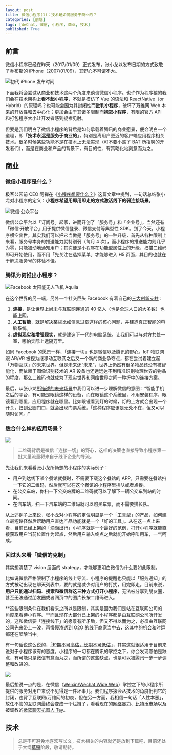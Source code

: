 ```yaml
---
layout: post
title: 微信小程序(1)：技术是如何服务于商业的？
categories: [前端]
tags: [WeChat, 微信, 小程序, 商业, 技术]
published: True
---
```


## 前言

微信小程序已经在昨天（2017/01/09）正式发布，张小龙以发布日期的方式致敬了乔布斯的 iPhone（2007/01/09），其野心不可谓不大。

![初代 iPhone 发布时间](//o7mw3gkkh.qnssl.com//images/2016/1484030180588.png)

下面我将会尝试从商业和技术这两个角度来谈谈微信小程序。也许作为程序猿的我们会在技术架构上**看不起小程序**，不就是模仿了 Vue 的语法和 ReactNative（or Hybrid）的原理吗？也可能会因为其封闭性而**批判小程序**，破坏了万维网 Web 本来的开放性和去中心化；更加会由于其诸多限制而**抱怨小程序**，有限的官方 API 和打包程序大小让开发者感到捉襟见肘。

但要是我们明白了微信小程序的背后是如何承载着腾讯的商业愿景，便会明白一个道理，即「**技术永远是服务于商业的**」，特别是离用户更近的客户端应用程序相关技术。很多时候某些功能不是在技术上无法实现（可不要小瞧了 BAT 所招聘的开发者们），而是在商业和产品的背景下，有目的性、有策略化地刻意而为之。

## 商业

### 微信小程序是什么？

极客公园前 CEO 阿禅在《[小程序想要什么？](https://kenengba.com/post/3538.html)》这篇文章中提到，一句话总结张小龙对小程序的定义：**小程序希望用即用即走的方式激活线下的弱连接场景。**

![微信·公众平台](//o7mw3gkkh.qnssl.com//images/2016/1484051181209.png)

微信公众平台以「订阅号」起家，进而开创了「服务号」和「企业号」，当然还有「微信·开放平台」用于提供微信登录、微信支付等典型性 SDK。到了今天，小程序横空出世，其实我们可以把它当做是「服务号」的一种升级，首先从各种限制上来看，服务号本身的推送能力就特别弱（每月 4 次），而小程序的推送能力则几乎为零，只能被动地通知用户；其次便是小程序在功能型属性上的升级，扫描二维码即可开始使用，而不用「先关注在选择菜单」才能够进入 H5 页面，其目的也就在于解决服务号的体验不佳。

### 腾讯为何推出小程序？

![Facebook 太阳能无人飞机 Aquila](//o7mw3gkkh.qnssl.com//images/2016/1484051363573.png)

在这个世界的另一端，另外一个社交巨头 Facebook 有着自己的[三大创新支柱](http://www.geekpark.net/topics/216488)：

1. **连接**，是让世界上尚未与互联网连通的 40 亿人（也是全球人口的大多数）也能上网。
2. **人工智能**，就是解决某些比如信息过载这样的核心问题，并建造真正智能的电脑系统。
3. **虚拟现实和增强现实**，就是建造下一代的电脑系统，让我们可以与对方共处一室，哪怕实际上远隔万里。

如同 Facebook 的愿景一样，「连接一切」也是微信以及腾讯的野心。IoT 物联网跟 AR/VR 被视为继移动互联网之后又一个新的商业争夺点，都在尝试着建立起「万物互联」的未来世界。但是未来还“未来”，世界上仍然有很多物品还没有被智能化，而依赖于图像识别技术的 AR 设备也还远远达不到精准识别物理世界的物品的程度，那么二维码也就成为了现实世界和网络世界之间一种折中的连接方案。

最后，从张小龙[所描述的未来场景](http://www.geekpark.net/topics/217652)中我们可以进一步理解微信的意图：“智能手机之后的平台，有可能是眼镜这样的设备，而在眼镜这个系统里，不用安装程序，眼镜看到哪里，应用程序就在哪里。比如眼镜看到灯的时候，灯的上方就会出现一个开关，扫到公园门口，就会出现门票系统。「这种程序应该是无处不在，但又可以随时访问。」”

### 适合什么样的应用场景？

![](//o7mw3gkkh.qnssl.com//images/2016/1484051459393.png)

> 二维码背后是微信「连接一切」的野心，这样的决策也直接导致小程序第一批大量流量将来自于线下企业的导流。

先让我们来看看张小龙所畅想的小程序的实际例子：

- 用户到达线下某个餐馆就餐时，不需要下载这个餐馆的 APP，只需要在餐馆扫一下它的二维码，然后就可以在这个餐馆的小程序里排队或者点餐。
- 在公交车站，你扫一下公交站牌的二维码就可以了解下一辆公交车到站的时间。
- 在汽车站，扫一下汽车站的二维码就可以购买车票，而不需要排长队。

从上述例子上来说，张小龙对小程序的定位明显是一个「工具型」的产品，如何建立最短路径然后帮助用户直达产品功能就是一个「好的工具」。从在这一点上来看，目前已经上架的「滴滴出行」小程序就是一个最好的范例，打开小程序就能直接获取用户当前位置作为起点，然后用户输入终点之后就能开始呼叫用车，一气呵成。

### 回过头来看「微信的克制」

其实想清楚了 vision 层面的 strategy，才能够更明白微信为什么要如此限制。

比如说微信严格限制了小程序的线上导流、小程序的提醒也只能以「服务通知」的方式被动出现在聊天列表中，要的就是减少对用户的打扰，用完即走。目前来说，**用户只能通过扫码、搜索和微信群这三种方式打开小程序**，无法被分享到朋友圈，甚至无法通过朋友圈或者网页中的图片长按二维码进入。 

**这些限制条件在我们看来之所以是限制，其实是因为我们是站在互联网公司的角度来看待小程序。**而且现在大部分已上架的小程序都是由互联网公司所开发的，这和微信要「连接线下」的愿景有所矛盾，但又不得以而为之，必须由互联网公司先来带上一波，再慢慢渗透到 O2O 的线下商家当中去，这其中的机会和时运都还在酝酿当中。

有一句话说这么说的，[「短期不可高估，长期不可低估」](https://www.zhihu.com/question/54547736/answer/140056623)，其实这就很适用于目前来说对于小程序该有的态度。小程序的一切都在腾讯的掌控之下，你会发现哪怕是缺点，有可能只是微信有意而为之，而所谓的这些缺点，也是可以被腾讯一步一步调整和改进的。

![](//o7mw3gkkh.qnssl.com//images/2016/1484051670988.png)

最后想说一点的是，在微信（[Weixin/Wechat Wide Web](https://zhuanlan.zhihu.com/p/24782839)）掌控之下的小程序所提供的服务对用户来说不见得是一件坏事儿。我们程序猿会从技术的角度批判它的封闭，违背了互联网/万维网的初衷，但在另一方面，我相信一句话「人性本恶」，放任不管的互联网最终会变成一个烂摊子，看看现在的[网络暴力](https://zh.wikipedia.org/zh-hant/%E7%B6%B2%E8%B7%AF%E9%9C%B8%E5%87%8C)、[比特币市场](http://if.pedaily.cn/news/201701/20170106161298634.shtml)以及被调教的[微软聊天机器人 Tay](https://www.zhihu.com/question/41764875)。

## 技术

> 总是不可避免地喜欢写长文，技术相关的内容就还是放到下篇吧，目前还处于大纲[草稿](https://github.com/JimmyLv/jimmylv.github.io/blob/master/_posts/%E5%89%8D%E7%AB%AF/2017-01-11-wechat-app-with-business-and-technology-02.md)阶段，敬请期待。

